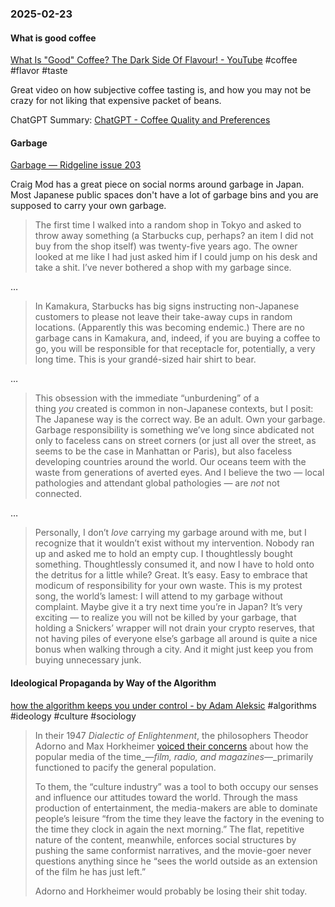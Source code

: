 ### 2025-02-23
#### What is good coffee
[What Is "Good" Coffee? The Dark Side Of Flavour! - YouTube](https://www.youtube.com/watch?v=IsUHZ8TZmHk) #coffee #flavor #taste

Great video on how subjective coffee tasting is, and how you may not be crazy for not liking that expensive packet of beans.

ChatGPT Summary: [ChatGPT - Coffee Quality and Preferences](https://chatgpt.com/share/67bacde5-ec40-8012-a16c-41b0846c799e)

#### Garbage
[Garbage — Ridgeline issue 203](https://craigmod.com/ridgeline/203/)

Craig Mod has a great piece on social norms around garbage in Japan. Most Japanese public spaces don't have a lot of garbage bins and you are supposed to carry your own garbage.

> The first time I walked into a random shop in Tokyo and asked to throw away something (a Starbucks cup, perhaps? an item I did not buy from the shop itself) was twenty-five years ago. The owner looked at me like I had just asked him if I could jump on his desk and take a shit. I’ve never bothered a shop with my garbage since.

…

> In Kamakura, Starbucks has big signs instructing non-Japanese customers to please not leave their take-away cups in random locations. (Apparently this was becoming endemic.) There are no garbage cans in Kamakura, and, indeed, if you are buying a coffee to go, you will be responsible for that receptacle for, potentially, a very long time. This is your grandé-sized hair shirt to bear.

…

> This obsession with the immediate “unburdening” of a thing _you_ created is common in non-Japanese contexts, but I posit: The Japanese way is the correct way. Be an adult. Own your garbage. Garbage responsibility is something we’ve long since abdicated not only to faceless cans on street corners (or just all over the street, as seems to be the case in Manhattan or Paris), but also faceless developing countries around the world. Our oceans teem with the waste from generations of averted eyes. And I believe the two — local pathologies and attendant global pathologies — are _not_ not connected.

…

> Personally, I don’t _love_ carrying my garbage around with me, but I recognize that it wouldn’t exist without my intervention. Nobody ran up and asked me to hold an empty cup. I thoughtlessly bought something. Thoughtlessly consumed it, and now I have to hold onto the detritus for a little while? Great. It’s easy. Easy to embrace that modicum of responsibility for your own waste. This is my protest song, the world’s lamest: I will attend to my garbage without complaint. Maybe give it a try next time you’re in Japan? It’s very exciting — to realize you will not be killed by your garbage, that holding a Snickers’ wrapper will not drain your crypto reserves, that not having piles of everyone else’s garbage all around is quite a nice bonus when walking through a city. And it might just keep you from buying unnecessary junk.

#### Ideological Propaganda by Way of the Algorithm
[how the algorithm keeps you under control - by Adam Aleksic](https://etymology.substack.com/p/how-the-algorithm-keeps-you-under) #algorithms #ideology #culture #sociology 

> In their 1947 _Dialectic of Enlightenment_, the philosophers Theodor Adorno and Max Horkheimer [voiced their concerns](https://www.marxists.org/reference/archive/adorno/1944/culture-industry.htm) about how the popular media of the time_—_film, radio, and magazines_—_primarily functioned to pacify the general population.
>
> To them, the “culture industry” was a tool to both occupy our senses and influence our attitudes toward the world. Through the mass production of entertainment, the media-makers are able to dominate people’s leisure “from the time they leave the factory in the evening to the time they clock in again the next morning.” The flat, repetitive nature of the content, meanwhile, enforces social structures by pushing the same conformist narratives, and the movie-goer never questions anything since he “sees the world outside as an extension of the film he has just left.”
>
> Adorno and Horkheimer would probably be losing their shit today.